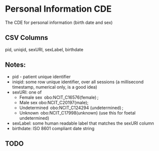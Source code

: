 # Personal Information CDE

The CDE for personal information (birth date and sex)

## CSV Columns

pid, uniqid, sexURI, sexLabel, birthdate


## Notes:
  * pid - patient unique identifier
  * iniqid:  some row unique identifier, over all sessions (a millisecond timestamp, numerical only, is a good idea)
  * sexURI: one of 
    * Female sex  obo:NCIT_C16576(female) ; 
    * Male sex obo:NCIT_C20197(male); 
    * Undetermined  obo:NCIT_C124294 (undetermined) ; 
    * Unknown  obo:NCIT_C17998(unknown) (use this for foetal undetermined) 
  * sexLabel:  some human readable label that matches the sexURI column
  * birthdate:  ISO 8601 compliant date string
  
##  TODO

